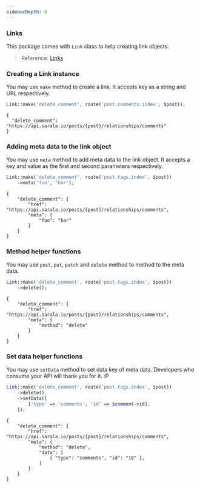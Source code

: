 ```yaml
---
sidebarDepth: 0
---
```


### Links

This package comes with `Link` class to help creating link objects.

> Reference: [Links](https://jsonapi.org/format/#document-links)

### Creating a Link instance

You may use `make` method to create a link. It accepts key as a string and URL respectively.

```php
Link::make('delete_comment', route('post.comments.index', $post));
```
```
{
  "delete_comment": "https://api.sarala.io/posts/{post}/relationships/comments"
}
```

### Adding meta data to the link object

You may use `meta` method to add meta data to the link object. It accepts a key and value as the first and second parameters respectively.

```php
Link::make('delete_comment', route('post.tags.index', $post))
    ->meta('foo', 'bar');
```
```
{
    "delete_comment": {
        "href": "https://api.sarala.io/posts/{post}/relationships/comments",
        "meta": {
            "foo": "bar"
        }
    }
}
```

### Method helper functions

You may use `post`, `put`, `patch` and `delete` method to method to the meta data.

```php
Link::make('delete_comment', route('post.tags.index', $post))
    ->delete();
```
```
{
    "delete_comment": {
        "href": "https://api.sarala.io/posts/{post}/relationships/comments",
        "meta": {
            "method": "delete"
        }
    }
}
```

### Set data helper functions

You may use `setData` method to set data key of meta data. Developers who consume your API will thank you for it. :P

```php
Link::make('delete_comment', route('post.tags.index', $post))
    ->delete()
    ->setData([
        ['type' => 'comments', 'id' => $comment->id],
    ]);
```
```
{
    "delete_comment": {
        "href": "https://api.sarala.io/posts/{post}/relationships/comments",
        "meta": {
            "method": "delete",
            "data": [
                { "type": "comments", "id": "10" },
            ]
        }
    }
}
```
